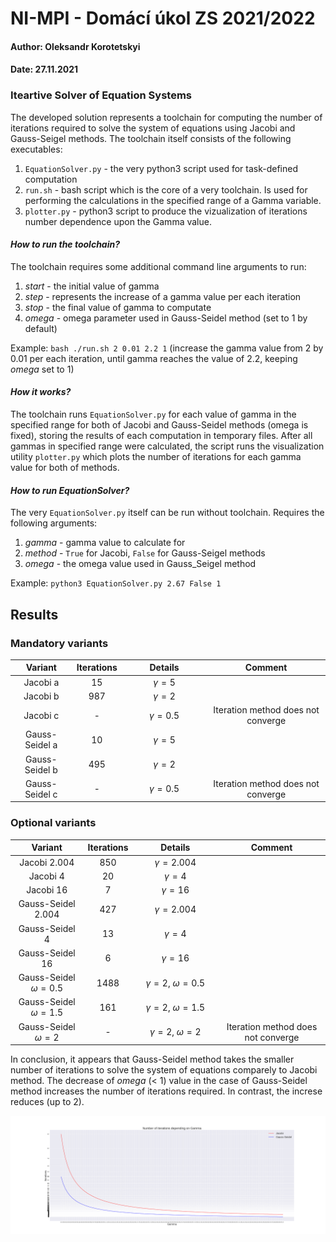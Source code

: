 # NI-MPI - Domácí úkol ZS 2021/2022
#### Author:   Oleksandr Korotetskyi
#### Date:   27.11.2021
### Iteartive Solver of Equation Systems

The developed solution represents a toolchain for computing the number of iterations required to solve the system of equations using Jacobi and Gauss-Seigel methods. The toolchain itself consists of the following executables:
1. `EquationSolver.py` - the very python3 script used for task-defined computation
2. `run.sh` - bash script which is the core of a very toolchain. Is used for performing the calculations in the specified range of a Gamma variable.
3. `plotter.py` - python3 script to produce the vizualization of iterations number dependence upon the Gamma value. 

#### _How to run the toolchain?_

The toolchain requires some additional command line arguments to run:
1. _start_ - the initial value of gamma
2. _step_  - represents the increase of a gamma value per each iteration
3. _stop_  - the final value of gamma to computate
4. _omega_ - omega parameter used in Gauss-Seidel method (set to 1 by default)

Example: `bash ./run.sh 2 0.01 2.2 1` (increase the gamma value from 2 by 0.01 per each iteration, until gamma reaches the value of 2.2, keeping _omega_ set to 1)

#### _How it works?_
The toolchain runs `EquationSolver.py` for each value of gamma in the specified range for both of Jacobi and Gauss-Seidel methods (omega is fixed), storing the results of each computation in temporary files. After all gammas in specified range were calculated, the script runs the visualization utility `plotter.py` which plots the number of iterations for each gamma value for both of methods.

#### _How to run EquationSolver?_
The very `EquationSolver.py` itself can be run without toolchain. Requires the following arguments:
1. _gamma_ - gamma value to calculate for
2. _method_ - `True` for Jacobi, `False` for Gauss-Seigel methods
3. _omega_ - the omega value used in Gauss_Seigel method

Example: `python3 EquationSolver.py 2.67 False 1`

## Results
### Mandatory variants

| Variant | Iterations | &nbsp;&nbsp;&nbsp;&nbsp;&nbsp;&nbsp;&nbsp;&nbsp;&nbsp;&nbsp;Details&nbsp;&nbsp;&nbsp;&nbsp;&nbsp;&nbsp;&nbsp;&nbsp;&nbsp;&nbsp; | Comment |
|:--------:|:-------------:|:--------------:|:--------------------------------:|
| Jacobi a | 15            | $\gamma = 5$   |                                  |
| Jacobi b | 987           | $\gamma = 2$   |                                  |
| Jacobi c | -             | $\gamma = 0.5$ | Iteration method does not converge |
| Gauss-Seidel a | 10 | $\gamma = 5$ |  |
| Gauss-Seidel b | 495 | $\gamma = 2$ |  |
| Gauss-Seidel c | - | $\gamma = 0.5$ | Iteration method does not converge |

### Optional variants
| Variant | Iterations | &nbsp;&nbsp;&nbsp;&nbsp;&nbsp;&nbsp;&nbsp;&nbsp;&nbsp;&nbsp;Details&nbsp;&nbsp;&nbsp;&nbsp;&nbsp;&nbsp;&nbsp;&nbsp;&nbsp;&nbsp; | Comment |
|:-:|:-:|:-:|:-:|
| Jacobi 2.004 | 850 | $\gamma = 2.004$ |  |
| Jacobi 4 | 20 | $\gamma = 4$   |  |
| Jacobi 16 | 7 | $\gamma = 16$   |  |
| Gauss-Seidel $2.004$ | 427 | $\gamma = 2.004$ |  |
| Gauss-Seidel 4 | 13 | $\gamma = 4$ |  |
| Gauss-Seidel 16 | 6 | $\gamma = 16$ |  |
| Gauss-Seidel $\omega = 0.5$ | 1488 | $\gamma = 2$, $\omega = 0.5$ |  |
| Gauss-Seidel $\omega = 1.5$ | 161 | $\gamma = 2$, $\omega = 1.5$ |  |
| Gauss-Seidel $\omega = 2$ | - | $\gamma = 2$, $\omega = 2$ | Iteration method does not converge |

In conclusion, it appears that Gauss-Seidel method takes the smaller number of iterations to solve the system of equations comparely to Jacobi method. The decrease of _omega_ (< 1) value in the case of Gauss-Seidel method increases the number of iterations required. In contrast, the increse reduces (up to 2).

![results.png at the project directory](./results.png "plot")
